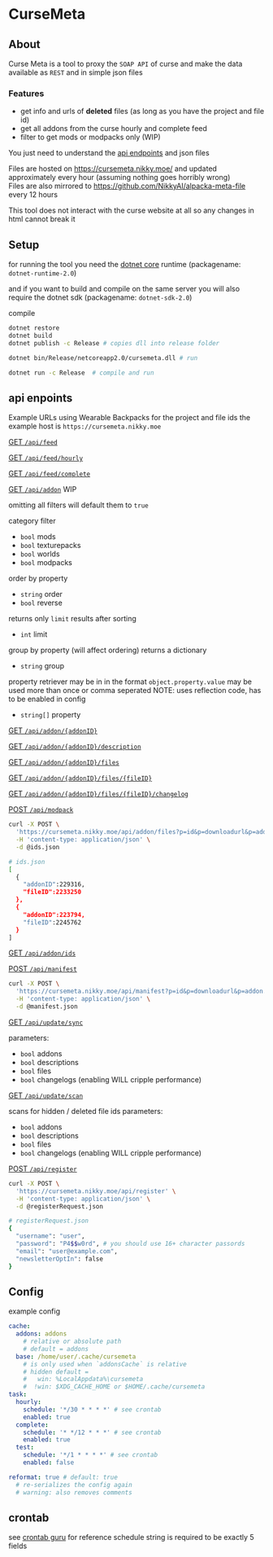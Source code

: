 # CurseMeta

## About

Curse Meta is a tool to proxy the `SOAP API` of curse and make the data available as `REST` and in simple json files

### Features
- get info and urls of **deleted** files (as long as you have the project and file id)
- get all addons from the curse hourly and complete feed
- filter to get mods or modpacks only (WIP)

You just need to understand the [api endpoints](#api-enpoints) and json files

Files are hosted on https://cursemeta.nikky.moe/ and updated approximately every hour (assuming nothing goes horribly wrong)  
Files are also mirrored to https://github.com/NikkyAI/alpacka-meta-file every 12 hours

This tool does not interact with the curse website at all so any changes in html cannot break it

## Setup

for running the tool you need the [dotnet core](https://www.microsoft.com/net/core#linuxdebian) runtime (packagename: `dotnet-runtime-2.0`)

and if you want to build and compile on the same server you will also require the dotnet sdk (packagename: `dotnet-sdk-2.0`)

compile

```sh
dotnet restore
dotnet build
dotnet publish -c Release # copies dll into release folder

dotnet bin/Release/netcoreapp2.0/cursemeta.dll # run

dotnet run -c Release  # compile and run
```


## api enpoints

Example URLs using Wearable Backpacks for the project and file ids
the example host is `https://cursemeta.nikky.moe`

[GET `/api/feed`](https://cursemeta.nikky.moe/api/feed)

[GET `/api/feed/hourly`](https://cursemeta.nikky.moe/api/feed/hourly)

[GET `/api/feed/complete`](https://cursemeta.nikky.moe/api/feed/complete)

[GET `/api/addon`](https://cursemeta.nikky.moe/api/addon??mods=1&order=downloadcount&reverse=1&limit=1000&property=id,name,gamePopularityRank,primaryauthorname,websiteurl&property=downloadcount) WIP

omitting all filters will default them to `true`

category filter

- `bool` mods
- `bool` texturepacks
- `bool` worlds
- `bool` modpacks

order by property

- `string` order
- `bool` reverse

returns only `limit` results after sorting

- `int` limit

group by property (will affect ordering)
returns a dictionary

- `string` group

property retriever may be in in the format `object.property.value`
may be used more than once or comma seperated
NOTE: uses reflection code, has to be enabled in config

- `string[]` property

[GET `/api/addon/{addonID}`](https://cursemeta.nikky.moe/api/addon/257572)

[GET `/api/addon/{addonID}/description`](https://cursemeta.nikky.moe/api/addon/257572/desription)

[GET `/api/addon/{addonID}/files`](https://cursemeta.nikky.moe/api/addon/257572/files)

[GET `/api/addon/{addonID}/files/{fileID}`](https://cursemeta.nikky.moe/api/addon/257572/files/2382299)

[GET `/api/addon/{addonID}/files/{fileID}/changelog`](https://cursemeta.nikky.moe/api/addon/257572/files/2382299/changelog)

[POST `/api/modpack`](https://cursemeta.nikky.moe/api/addon/files)

```sh
curl -X POST \
  'https://cursemeta.nikky.moe/api/addon/files?p=id&p=downloadurl&p=addon.id&p=addon.name&p=addon.categorysection.name&p=addon.categorysection.packagetype&p=addon.categorysection.path' \
  -H 'content-type: application/json' \
  -d @ids.json

# ids.json
[
  {  
    "addonID":229316,
    "fileID":2233250
  },
  {  
    "addonID":223794,
    "fileID":2245762
  }
]
```

[GET `/api/addon/ids`](https://cursemeta.nikky.moe/api/addon/ids)


[POST `/api/manifest`](https://cursemeta.nikky.moe/api/manifest)

```sh
curl -X POST \
  'https://cursemeta.nikky.moe/api/manifest?p=id&p=downloadurl&p=addon.id&p=addon.name&p=addon.categorysection.name&p=addon.categorysection.packagetype&p=addon.categorysection.path' \
  -H 'content-type: application/json' \
  -d @manifest.json
```

[GET `/api/update/sync`](https://cursemeta.nikky.moe/api/update/sync)

parameters:

- `bool` addons
- `bool` descriptions
- `bool` files
- `bool` changelogs (enabling WILL cripple performance)

[GET `/api/update/scan`](https://cursemeta.nikky.moe/api/update/scan)

scans for hidden / deleted file ids
parameters:

- `bool` addons
- `bool` descriptions
- `bool` files
- `bool` changelogs (enabling WILL cripple performance)

[POST `/api/register`](https://cursemeta.nikky.moe/api/register)

```sh
curl -X POST \
  'https://cursemeta.nikky.moe/api/register' \
  -H 'content-type: application/json' \
  -d @registerRequest.json

# registerRequest.json
{
  "username": "user",
  "password": "P4$$w0rd", # you should use 16+ character passords
  "email": "user@example.com",
  "newsletterOptIn": false
}
```

## Config

example config

```yaml
cache:
  addons: addons
    # relative or absolute path
    # default = addons
  base: /home/user/.cache/cursemeta
    # is only used when `addonsCache` is relative
    # hidden default =
    #   win: %LocalAppdata%\cursemeta
    #  !win: $XDG_CACHE_HOME or $HOME/.cache/cursemeta
task:
  hourly:
    schedule: '*/30 * * * *' # see crontab
    enabled: true
  complete:
    schedule: '* */12 * * *' # see crontab
    enabled: true
  test:
    schedule: '*/1 * * * *' # see crontab
    enabled: false

reformat: true # default: true
  # re-serializes the config again
  # warning: also removes comments

```

## crontab

see [crontab guru](https://crontab.guru/#*/30_*_*_*_*) for reference
schedule string is required to be exactly 5 fields
